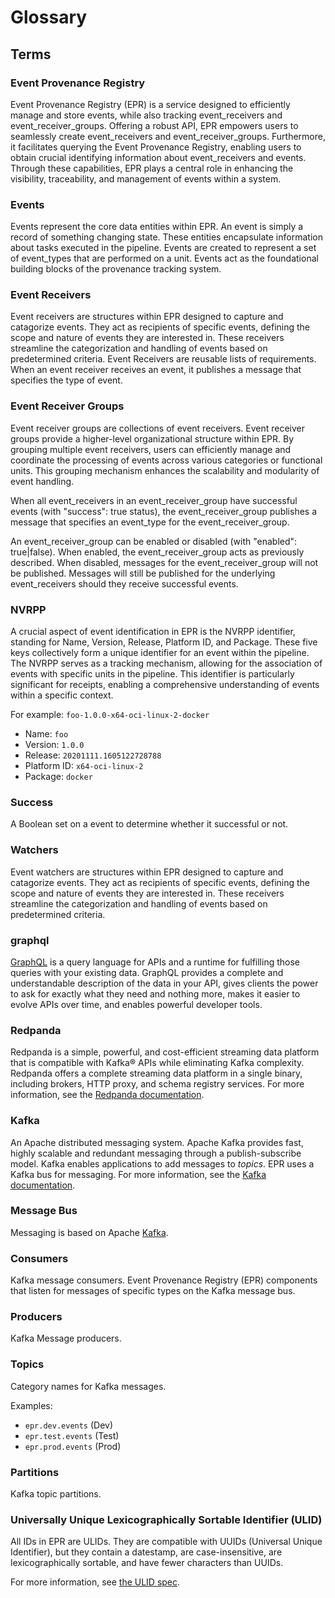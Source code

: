 # Glossary

## Terms

### Event Provenance Registry

Event Provenance Registry (EPR) is a service designed to efficiently manage and
store events, while also tracking event_receivers and event_receiver_groups.
Offering a robust API, EPR empowers users to seamlessly create event_receivers
and event_receiver_groups. Furthermore, it facilitates querying the Event
Provenance Registry, enabling users to obtain crucial identifying information
about event_receivers and events. Through these capabilities, EPR plays a
central role in enhancing the visibility, traceability, and management of events
within a system.

### Events

Events represent the core data entities within EPR. An event is simply a record
of something changing state. These entities encapsulate information about tasks
executed in the pipeline. Events are created to represent a set of event_types
that are performed on a unit. Events act as the foundational building blocks of
the provenance tracking system.

### Event Receivers

Event receivers are structures within EPR designed to capture and catagorize
events. They act as recipients of specific events, defining the scope and nature
of events they are interested in. These receivers streamline the categorization
and handling of events based on predetermined criteria. Event Receivers are
reusable lists of requirements. When an event receiver receives an event, it
publishes a message that specifies the type of event.

### Event Receiver Groups

Event receiver groups are collections of event receivers. Event receiver groups
provide a higher-level organizational structure within EPR. By grouping multiple
event receivers, users can efficiently manage and coordinate the processing of
events across various categories or functional units. This grouping mechanism
enhances the scalability and modularity of event handling.

When all event_receivers in an event_receiver_group have successful events (with
"success": true status), the event_receiver_group publishes a message that
specifies an event_type for the event_receiver_group.

An event_receiver_group can be enabled or disabled (with "enabled": true|false).
When enabled, the event_receiver_group acts as previously described. When
disabled, messages for the event_receiver_group will not be published. Messages
will still be published for the underlying event_receivers should they receive
successful events.

### NVRPP

A crucial aspect of event identification in EPR is the NVRPP identifier,
standing for Name, Version, Release, Platform ID, and Package. These five keys
collectively form a unique identifier for an event within the pipeline. The
NVRPP serves as a tracking mechanism, allowing for the association of events
with specific units in the pipeline. This identifier is particularly significant
for receipts, enabling a comprehensive understanding of events within a specific
context.

For example: `foo-1.0.0-x64-oci-linux-2-docker`

- Name: `foo`
- Version: `1.0.0`
- Release: `20201111.1605122728788`
- Platform ID: `x64-oci-linux-2`
- Package: `docker`

### Success

A Boolean set on a event to determine whether it successful or not.

### Watchers

Event watchers are structures within EPR designed to capture and catagorize
events. They act as recipients of specific events, defining the scope and nature
of events they are interested in. These receivers streamline the categorization
and handling of events based on predetermined criteria.

### graphql

[GraphQL](https://graphql.org/) is a query language for APIs and a runtime for
fulfilling those queries with your existing data. GraphQL provides a complete
and understandable description of the data in your API, gives clients the power
to ask for exactly what they need and nothing more, makes it easier to evolve
APIs over time, and enables powerful developer tools.

### Redpanda

Redpanda is a simple, powerful, and cost-efficient streaming data platform that
is compatible with Kafka® APIs while eliminating Kafka complexity. Redpanda
offers a complete streaming data platform in a single binary, including brokers,
HTTP proxy, and schema registry services. For more information, see the
[Redpanda documentation](https://docs.redpanda.com/current/home).

### Kafka

An Apache distributed messaging system. Apache Kafka provides fast, highly
scalable and redundant messaging through a publish-subscribe model. Kafka
enables applications to add messages to _topics_. EPR uses a Kafka bus for
messaging. For more information, see the
[Kafka documentation](http://kafka.apache.org/documentation.html).

### Message Bus

Messaging is based on Apache [Kafka](#kafka).

### Consumers

Kafka message consumers. Event Provenance Registry (EPR) components that listen
for messages of specific types on the Kafka message bus.

### Producers

Kafka Message producers.

### Topics

Category names for Kafka messages.

Examples:

- `epr.dev.events` (Dev)
- `epr.test.events` (Test)
- `epr.prod.events` (Prod)

### Partitions

Kafka topic partitions.

### Universally Unique Lexicographically Sortable Identifier (ULID)

All IDs in EPR are ULIDs. They are compatible with UUIDs (Universal Unique
Identifier), but they contain a datestamp, are case-insensitive, are
lexicographically sortable, and have fewer characters than UUIDs.

For more information, see [the ULID spec](https://github.com/ulid/spec).
